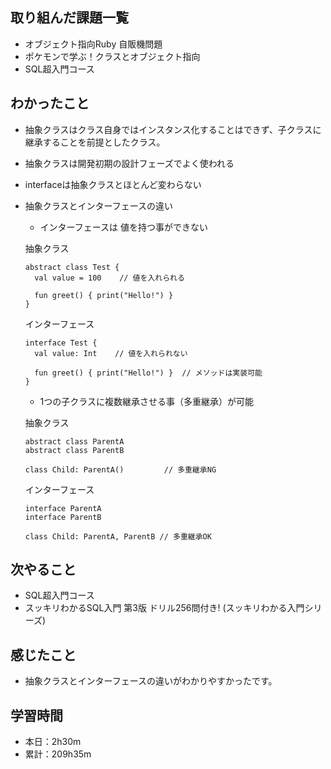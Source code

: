 ## 取り組んだ課題一覧
- オブジェクト指向Ruby 自販機問題
- ポケモンで学ぶ！クラスとオブジェクト指向
- SQL超入門コース
## わかったこと
- 抽象クラスはクラス自身ではインスタンス化することはできず、子クラスに継承することを前提としたクラス。
- 抽象クラスは開発初期の設計フェーズでよく使われる
- interfaceは抽象クラスとほとんど変わらない
- 抽象クラスとインターフェースの違い
  - インターフェースは 値を持つ事ができない
  
  抽象クラス
  ```
  abstract class Test {
    val value = 100    // 値を入れられる
    
    fun greet() { print("Hello!") }
  }
  ```
  インターフェース
  ```
  interface Test {
    val value: Int    // 値を入れられない
    
    fun greet() { print("Hello!") }  // メソッドは実装可能
  }
  ```
  - 1つの子クラスに複数継承させる事（多重継承）が可能
 
  抽象クラス
  ```
  abstract class ParentA
  abstract class ParentB
  
  class Child: ParentA()         // 多重継承NG
  ```
  インターフェース
  ```
  interface ParentA
  interface ParentB
  
  class Child: ParentA, ParentB // 多重継承OK
  ```
## 次やること
- SQL超入門コース
- スッキリわかるSQL入門 第3版 ドリル256問付き! (スッキリわかる入門シリーズ)
## 感じたこと
- 抽象クラスとインターフェースの違いがわかりやすかったです。
## 学習時間
- 本日：2h30m
- 累計：209h35m
